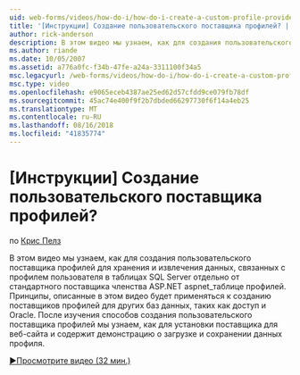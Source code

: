 ```yaml
---
uid: web-forms/videos/how-do-i/how-do-i-create-a-custom-profile-provider
title: '[Инструкции] Создание пользовательского поставщика профилей? | Документы Майкрософт'
author: rick-anderson
description: В этом видео мы узнаем, как для создания пользовательского поставщика профилей для хранения и извлечения данных, связанных с профилем пользователя в таблицах SQL Server отдельно от t...
ms.author: riande
ms.date: 10/05/2007
ms.assetid: a776a0fc-f34b-47fe-a24a-3311100f34a5
msc.legacyurl: /web-forms/videos/how-do-i/how-do-i-create-a-custom-profile-provider
msc.type: video
ms.openlocfilehash: e9065eceb4387ae25ed62d57cfdd9ce079fb78df
ms.sourcegitcommit: 45ac74e400f9f2b7dbded66297730f6f14a4eb25
ms.translationtype: MT
ms.contentlocale: ru-RU
ms.lasthandoff: 08/16/2018
ms.locfileid: "41835774"
---
```

<a name="how-do-i-create-a-custom-profile-provider"></a>[Инструкции] Создание пользовательского поставщика профилей?
====================
по [Крис Пелз](https://twitter.com/chrispels)

В этом видео мы узнаем, как для создания пользовательского поставщика профилей для хранения и извлечения данных, связанных с профилем пользователя в таблицах SQL Server отдельно от стандартного поставщика членства ASP.NET aspnet\_таблице профилей. Принципы, описанные в этом видео будет применяться к созданию поставщиков профилей для других баз данных, таких как доступ и Oracle. После изучения способов создания пользовательского поставщика профилей мы узнаем, как для установки поставщика для веб-сайта и содержит демонстрацию о загрузке и сохранении данных профиля.

[&#9654;Просмотрите видео (32 мин.)](https://channel9.msdn.com/Blogs/ASP-NET-Site-Videos/how-do-i-create-a-custom-profile-provider)

